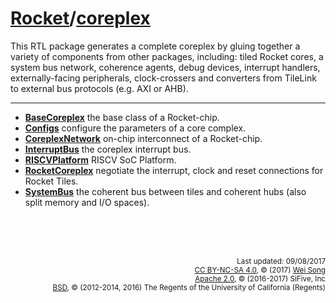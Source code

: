 [Rocket](Readme.md)/[coreplex](https://github.com/freechipsproject/rocket-chip/tree/master/src/main/scala/coreplex)
========================
This RTL package generates a complete coreplex by gluing together a variety of components from other packages,
including: tiled Rocket cores, a system bus network, coherence agents, debug devices, interrupt handlers, externally-facing peripherals,
clock-crossers and converters from TileLink to external bus protocols (e.g. AXI or AHB).

**********************

+ **[BaseCoreplex](coreplex/BaseCoreplex.md)**
  the base class of a Rocket-chip.
+ **[Configs](coreplex/Configs.md)**
  configure the parameters of a core complex.
+ **[CoreplexNetwork](coreplex/CoreplexNetwork.md)**
  on-chip interconnect of a Rocket-chip.
+ **[InterruptBus](coreplex/InterruptBus.md)**
  the coreplex interrupt bus.
+ **[RISCVPlatform](coreplex/RISCVPlatform.md)**
  RISCV SoC Platform.
+ **[RocketCoreplex](coreplex/RocketCoreplex.md)**
  negotiate the interrupt, clock and reset connections for Rocket Tiles.
+ **[SystemBus](coreplex/SystemBus.md)**
  the coherent bus between tiles and coherent hubs (also split memory and I/O spaces).


<br><br><br><p align="right">
<sub>
Last updated: 09/08/2017<br>
[CC BY-NC-SA 4.0](https://creativecommons.org/licenses/by-nc-sa/4.0/), &copy; (2017) [Wei Song](mailto:wsong83@gmail.com)<br>
[Apache 2.0](https://github.com/freechipsproject/rocket-chip/blob/master/LICENSE.SiFive), &copy; (2016-2017) SiFive, Inc<br>
[BSD](https://github.com/freechipsproject/rocket-chip/blob/master/LICENSE.Berkeley), &copy; (2012-2014, 2016) The Regents of the University of California (Regents)
</sub>
</p>
